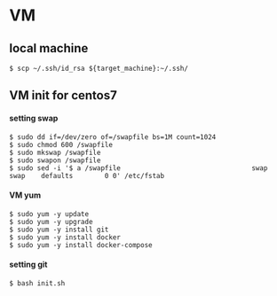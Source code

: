 # VM

## local machine
```
$ scp ~/.ssh/id_rsa ${target_machine}:~/.ssh/
```

## VM init for centos7
#### setting swap
```
$ sudo dd if=/dev/zero of=/swapfile bs=1M count=1024
$ sudo chmod 600 /swapfile
$ sudo mkswap /swapfile
$ sudo swapon /swapfile
$ sudo sed -i '$ a /swapfile                                 swap                    swap    defaults        0 0' /etc/fstab
```
#### VM yum
```
$ sudo yum -y update
$ sudo yum -y upgrade
$ sudo yum -y install git
$ sudo yum -y install docker
$ sudo yum -y install docker-compose
```

#### setting git
`$ bash init.sh`
